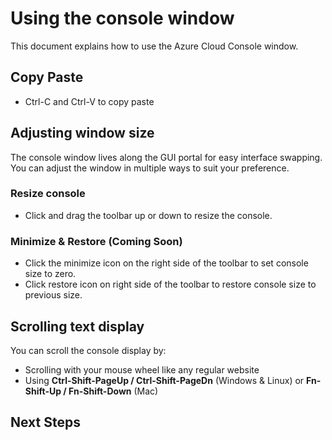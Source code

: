# Using the console window
This document explains how to use the Azure Cloud Console window.

## Copy Paste
* Ctrl-C and Ctrl-V to copy paste

## Adjusting window size
The console window lives along the GUI portal for easy interface swapping. You can adjust the window in multiple ways to suit your preference.

### Resize console
* Click and drag the toolbar up or down to resize the console.

### Minimize & Restore (Coming Soon)
* Click the minimize icon on the right side of the toolbar to set console size to zero.
* Click restore icon on right side of the toolbar to restore console size to previous size.

## Scrolling text display
You can scroll the console display by: <br>
* Scrolling with your mouse wheel like any regular website
* Using **Ctrl-Shift-PageUp / Ctrl-Shift-PageDn** (Windows & Linux) or **Fn-Shift-Up / Fn-Shift-Down** (Mac)

## Next Steps
